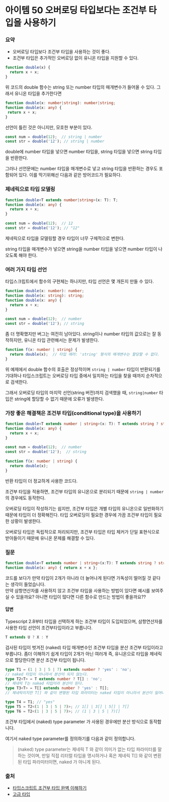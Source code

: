 # 아이템 50 오버로딩 타입보다는 조건부 타입을 사용하기

### 요약
- 오버로딩 타입보다 조건부 타입을 사용하는 것이 좋다.
- 조건부 타입은 추가적인 오버로딩 없이 유니온 타입을 지원할 수 있다.

```ts
function double(x) {  
  return x + x;  
}
```
위 코드의 double 함수는 string 또는 number 타입의 매개변수가 들어올 수 있다.
그래서 유니온 타입을 추가한다면
```ts
function double(x: number|string): number|string;
function double(x: any) {
 return x + x;
}
```
선언이 틀린 것은 아니지만, 모호한 부분이 있다.
```ts
const num = double(12);  // string | number
const str = double('12'); // string | number
```
double에 number 타입을 넣으면 number 타입을, string 타입을 넣으면 string 타입을 반환한다.

그러나 선언문에는 number 타입을 매개변수로 넣고 string 타입을 반환하는 경우도 포함되어 있다.
이를 막기위해선 다음과 같은 방어코드가 필요하다.

### 제네릭으로 타입 모델링
```ts
function double<T extends number|string>(x: T): T;  
function double(x: any) {  
  return x + x;  
}  
  
const num = double(12);  // 12
const str = double('12'); // "12"
```

제네릭으로 타입을 모델링할 경우 타입이 너무 구체적으로 변한다.

string 타입을 매개변수가 넣으면 string을 number 타입을 넣으면 number 타입이 나오도록 해야 한다.

### 여러 가지 타입 선언
타입스크립트에서 함수의 구현체는 하나지만, 타입 선언은 몇 개든지 만들 수 있다.
```ts
function double(x: number): number;  
function double(x: string): string;  
function double(x: any) {  
  return x + x;  
}  
  
const num = double(12);  // number
const str = double('12'); // string
```
좀 더 명확했지만 버그는 여전히 남아있다. string이나 number 타입의 값으로는 잘 동작하지만, 유니온 타입 관련해서는 문제가 발생한다.

```ts 
function f(x: number | string) {  
  return double(x);  // 타입 에러: 'string' 형식의 매개변수는 할당할 수 없다.
}
```
위 예제에서 double 함수의 호출은 정상적이며 `string | number` 타입이 반환되기를 기대하나 타입스크립트는 오버로딩 타입 중에서 일치하는 타입을 찾을 때까지 순차적으로 검색한다.

그래서 오버로딩 타입의 마지막 선언(string 버전)까지 검색했을 때, `string|number` 타입은 string에 할당할 수 없기 때문에 오류가 발생한다.

### 가장 좋은 해결책은 조건부 타입(conditional type)을 사용하기
```ts
function double<T extends number | string>(x: T): T extends string ? string : number;  
function double(x: any) {  
  return x + x;  
}  
  
const num = double(12);  // number
const str = double('12');  // string
  
function f(x: number | string) {  
  return double(x);  
}
```
반환 타입이 더 정교하게 사용한 코드다.

조건부 타입을 적용하면, 조건부 타입의 유니온으로 분리되기 때문에 `string | number`의 경우에도 동작한다.

오버로딩 타입이 작성하기는 쉽지만, 조건부 타입은 개별 타입의 유니온으로 일반화하기 때문에 타입이 더 정확해진다. 타입 오버로딩이 필요한 경우에 가끔 조건부 타입이 필요한 상황이 발생한다.

오버로딩 타입은 독립적으로 처리되지만,
조건부 타입은 타입 체커가 단일 표현식으로 받아들이기 때문에 유니온 문제를 해결할 수 있다.

### 질문 
```ts
function double<T extends number | string>(x:T): T extends string ? string : number;
function double(x: any) { return x + x };
```

코드를 보다가 만약 타입이 2개가 아니라 더 늘어나게 된다면 가독성이 떨어질 것 같다는 생각이 들었습니다.  
만약 삼항연산자를 사용하지 않고 조건부 타입을 사용하는 방법이 있다면 예시를 보여주실 수 있을까요? 아니면 타입이 많다면 다른 함수로 만드는 방법이 좋을까요??

#### 답변
Typescript 2.8부터 타입을 선택하게 하는 조건부 타입이 도입되었으며, 삼항연산자를 사용한 타입 선언이 조건부타입이라고 부릅니다.
```ts
T extends U ? X : Y
```
검사된 타입이 벗겨진 (naked) 타입 매개변수인 조건부 타입을 분산 조건부 타입이라고 부릅니다.
좀더 이해하기 쉽게 타입이 2개가 아닌 여러개 즉, 유니온으로 타입을 제네릭으로 할당한다면 분산 조건부 타입이 됩니다.
```ts
type T1 = (1 | 3 | 5 | 7) extends number ? 'yes' : 'no'; 
// naked 타입이 아니라서 분산이 되지 않는다.
type T2<T> = T extends number ? T[] : 'no'; 
// 제네릭 T는 naked 타입이라 분산이 된다.
type T3<T> = T[] extends number ? 'yes' : T[]; 
// 제네릭이지만 T[] 와 같이 변형된 타입 파라미터는 naked 타입이 아니라서 분산이 일어나지 않는다.

type T4 = T1; // "yes"
type T5 = T2<(1 | 3 | 5 | 7)>; // 1[] | 3[] | 5[] | 7[]
type T6 = T2<(1 | 3 | 5 | 7)>; // (1 | 3 | 5 | 7)[]
```
조건부 타입에서 (naked) type parameter 가 사용된 경우에만 분산 방식으로 동작합니다.

여기서 naked type parameter를 정의하기를 다음과 같이 정의합니다.

>(naked) type parameter는 제네릭 T 와 같이 의미가 없는 타입 파라미터를 말하는 것이며, 만일 직접 리터럴 타입을 명시하거나 혹은 제네릭 T[] 와 같이 변횐된 타입 파라미터이면, naked 가 아니게 된다.

### 출처
- [타입스크립트 조건부 타입 완벽 이해하기](https://inpa.tistory.com/entry/TS-%F0%9F%93%98-%ED%83%80%EC%9E%85%EC%8A%A4%ED%81%AC%EB%A6%BD%ED%8A%B8-%EC%A1%B0%EA%B1%B4%EB%B6%80-%ED%83%80%EC%9E%85-%EC%99%84%EB%B2%BD-%EC%9D%B4%ED%95%B4%ED%95%98%EA%B8%B0)
- [고급 타입](https://typescript-kr.github.io/pages/advanced-types.html)